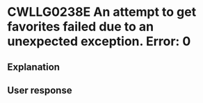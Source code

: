 # CWLLG0238E An attempt to get favorites failed due to an unexpected exception.  Error: 0

## Explanation

## User response